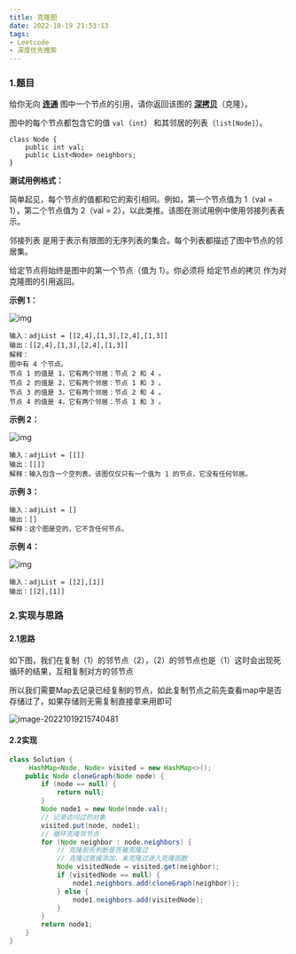 ```yaml
---
title: 克隆图
date: 2022-10-19 21:53:13
tags:
- Leetcode
- 深度优先搜索
---
```


### 1.题目

给你无向 **[连通](https://baike.baidu.com/item/连通图/6460995?fr=aladdin)** 图中一个节点的引用，请你返回该图的 [**深拷贝**](https://baike.baidu.com/item/深拷贝/22785317?fr=aladdin)（克隆）。

图中的每个节点都包含它的值 `val`（`int`） 和其邻居的列表（`list[Node]`）。

```
class Node {
    public int val;
    public List<Node> neighbors;
}
```

**测试用例格式：**

简单起见，每个节点的值都和它的索引相同。例如，第一个节点值为 1（val = 1），第二个节点值为 2（val = 2），以此类推。该图在测试用例中使用邻接列表表示。

邻接列表 是用于表示有限图的无序列表的集合。每个列表都描述了图中节点的邻居集。

给定节点将始终是图中的第一个节点（值为 1）。你必须将 给定节点的拷贝 作为对克隆图的引用返回。

**示例 1：**

![img](http://image.hi-hufei.com/typora/133_clone_graph_question.png)

``` 
输入：adjList = [[2,4],[1,3],[2,4],[1,3]]
输出：[[2,4],[1,3],[2,4],[1,3]]
解释：
图中有 4 个节点。
节点 1 的值是 1，它有两个邻居：节点 2 和 4 。
节点 2 的值是 2，它有两个邻居：节点 1 和 3 。
节点 3 的值是 3，它有两个邻居：节点 2 和 4 。
节点 4 的值是 4，它有两个邻居：节点 1 和 3 。
```

**示例 2：**

![img](http://image.hi-hufei.com/typora/graph.png)

```
输入：adjList = [[]]
输出：[[]]
解释：输入包含一个空列表。该图仅仅只有一个值为 1 的节点，它没有任何邻居。
```

**示例 3：**

```
输入：adjList = []
输出：[]
解释：这个图是空的，它不含任何节点。
```

**示例 4：**

![img](http://image.hi-hufei.com/typora/graph-1.png)

```
输入：adjList = [[2],[1]]
输出：[[2],[1]]
```

### 2.实现与思路

#### 2.1思路

如下图，我们在复制（1）的邻节点（2），（2）的邻节点也是（1）这时会出现死循环的结果，互相复制对方的邻节点

所以我们需要Map去记录已经复制的节点，如此复制节点之前先查看map中是否存储过了，如果存储则无需复制直接拿来用即可

![image-20221019215740481](http://image.hi-hufei.com/typora/image-20221019215740481.png)

#### 2.2实现

``` java
class Solution {
     HashMap<Node, Node> visited = new HashMap<>();
    public Node cloneGraph(Node node) {
        if (node == null) {
            return null;
        }
        Node node1 = new Node(node.val);
        // 记录访问过的对象
        visited.put(node, node1);
        // 循环克隆邻节点
        for (Node neighbor : node.neighbors) {
            // 克隆前先判断是否被克隆过
            // 克隆过直接添加，未克隆过进入克隆函数
            Node visitedNode = visited.get(neighbor);
            if (visitedNode == null) {
                node1.neighbors.add(cloneGraph(neighbor));
            } else {
                node1.neighbors.add(visitedNode);
            }
        }
        return node1;
    }
}
```

